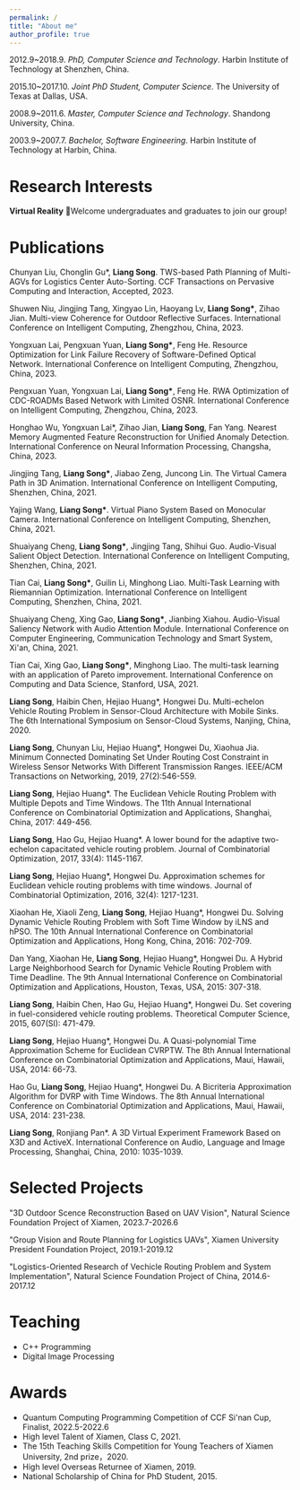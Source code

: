 ```yaml
---
permalink: /
title: "About me"
author_profile: true
---
```

2012.9~2018.9. _PhD, Computer Science and Technology_. Harbin Institute of Technology at Shenzhen, China.

2015.10~2017.10. _Joint PhD Student, Computer Science_. The University of Texas at Dallas, USA.

2008.9~2011.6. _Master, Computer Science and Technology_. Shandong University, China.

2003.9~2007.7. _Bachelor, Software Engineering_. Harbin Institute of Technology at Harbin, China.

# Research Interests

__Virtual Reality__ 🌈Welcome undergraduates and graduates to join our group! 

# Publications

Chunyan Liu, Chonglin Gu*, __Liang Song__. TWS-based Path Planning of Multi-AGVs for Logistics Center Auto-Sorting. CCF Transactions on Pervasive Computing and Interaction, Accepted, 2023.

Shuwen Niu, Jingjing Tang, Xingyao Lin, Haoyang Lv, __Liang Song*__, Zihao Jian. Multi-view Coherence for Outdoor Reflective Surfaces. International Conference on Intelligent Computing, Zhengzhou, China, 2023.

Yongxuan Lai, Pengxuan Yuan, __Liang Song*__, Feng He. Resource Optimization for Link Failure Recovery of Software-Defined Optical Network. International Conference on Intelligent Computing, Zhengzhou, China, 2023.

Pengxuan Yuan, Yongxuan Lai, __Liang Song*__, Feng He. RWA Optimization of CDC-ROADMs Based Network with Limited OSNR. International Conference on Intelligent Computing, Zhengzhou, China, 2023.

Honghao Wu, Yongxuan Lai*, Zihao Jian, __Liang Song__, Fan Yang. Nearest Memory Augmented Feature Reconstruction for Unified Anomaly Detection. International Conference on Neural Information Processing, Changsha, China, 2023.

Jingjing Tang, __Liang Song*__, Jiabao Zeng, Juncong Lin. The Virtual Camera Path in 3D Animation. International Conference on Intelligent Computing, Shenzhen, China, 2021.

Yajing Wang, __Liang Song*__. Virtual Piano System Based on Monocular Camera. International Conference on Intelligent Computing, Shenzhen, China, 2021.

Shuaiyang Cheng, __Liang Song*__, Jingjing Tang, Shihui Guo. Audio-Visual Salient Object Detection. International Conference on Intelligent Computing, Shenzhen, China, 2021.

Tian Cai, __Liang Song*__, Guilin Li, Minghong Liao. Multi-Task Learning with Riemannian Optimization. International Conference on Intelligent Computing, Shenzhen, China, 2021.

Shuaiyang Cheng, Xing Gao, __Liang Song*__, Jianbing Xiahou. Audio-Visual Saliency Network with Audio Attention Module. International Conference on Computer Engineering, Communication Technology and Smart System, Xi'an, China, 2021.

Tian Cai, Xing Gao, __Liang Song*__, Minghong Liao. The multi-task learning with an application of Pareto improvement. International Conference on Computing and Data Science, Stanford, USA, 2021.

__Liang Song__, Haibin Chen, Hejiao Huang*, Hongwei Du. Multi-echelon Vehicle Routing Problem in Sensor-Cloud Architecture with Mobile Sinks. The 6th International Symposium on Sensor-Cloud Systems, Nanjing, China, 2020.

__Liang Song__, Chunyan Liu, Hejiao Huang*, Hongwei Du, Xiaohua Jia. Minimum Connected Dominating Set Under Routing Cost Constraint in Wireless Sensor Networks With Different Transmission Ranges. IEEE/ACM Transactions on Networking, 2019, 27(2):546-559.

__Liang Song__, Hejiao Huang*. The Euclidean Vehicle Routing Problem with Multiple Depots and Time Windows. The 11th Annual International Conference on Combinatorial Optimization and Applications, Shanghai, China, 2017: 449-456.

__Liang Song__, Hao Gu, Hejiao Huang*. A lower bound for the adaptive two-echelon capacitated vehicle routing problem. Journal of Combinatorial Optimization, 2017, 33(4): 1145-1167.

__Liang Song__, Hejiao Huang*, Hongwei Du. Approximation schemes for Euclidean vehicle routing problems with time windows. Journal of Combinatorial Optimization, 2016, 32(4): 1217-1231.

Xiaohan He, Xiaoli Zeng, __Liang Song__, Hejiao Huang*, Hongwei Du. Solving Dynamic Vehicle Routing Problem with Soft Time Window by iLNS and hPSO. The 10th Annual International Conference on Combinatorial Optimization and Applications, Hong Kong, China, 2016: 702-709.

Dan Yang, Xiaohan He, __Liang Song__, Hejiao Huang*, Hongwei Du. A Hybrid Large Neighborhood Search for Dynamic Vehicle Routing Problem with Time Deadline. The 9th Annual International Conference on Combinatorial Optimization and Applications, Houston, Texas, USA, 2015: 307-318.

__Liang Song__, Haibin Chen, Hao Gu, Hejiao Huang*, Hongwei Du. Set covering in fuel-considered vehicle routing problems. Theoretical Computer Science, 2015, 607(SI): 471-479.

__Liang Song__, Hejiao Huang*, Hongwei Du. A Quasi-polynomial Time Approximation Scheme for Euclidean CVRPTW. The 8th Annual International Conference on Combinatorial Optimization and Applications, Maui, Hawaii, USA, 2014: 66-73.

Hao Gu, __Liang Song__, Hejiao Huang*, Hongwei Du. A Bicriteria Approximation Algorithm for DVRP with Time Windows. The 8th Annual International Conference on Combinatorial Optimization and Applications, Maui, Hawaii, USA, 2014: 231-238.

__Liang Song__, Ronjiang Pan*. A 3D Virtual Experiment Framework Based on X3D and ActiveX. International Conference on Audio, Language and Image Processing, Shanghai, China, 2010: 1035-1039.

# Selected Projects
"3D Outdoor Scence Reconstruction Based on UAV Vision", Natural Science Foundation Project of Xiamen, 2023.7-2026.6

"Group Vision and Route Planning for Logistics UAVs", Xiamen University President Foundation Project, 2019.1-2019.12

"Logistics-Oriented Research of Vechicle Routing Problem and System Implementation", Natural Science Foundation Project of China, 2014.6-2017.12

# Teaching
- C++ Programming
- Digital Image Processing

# Awards
- Quantum Computing Programming Competition of CCF Si'nan Cup, Finalist, 2022.5-2022.6
- High level Talent of Xiamen, Class C, 2021.
- The 15th Teaching Skills Competition for Young Teachers of Xiamen University, 2nd prize，2020.
- High level Overseas Returnee of Xiamen, 2019.
- National Scholarship of China for PhD Student, 2015.
